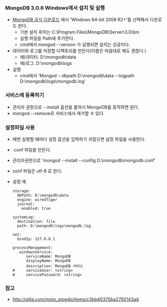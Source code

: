 ### MongoDB 3.0.6 Windows에서 설치 및 실행
- [MongoDB 공식 다운로드](https://www.mongodb.org/downloads#production) 에서 'Windows 64-bit 2008 R2+'를 선택해서 다운로드 한다.
    - 기본 설치 위치는 C:\Program Files\MongoDB\Server\3.0\bin
    - 실행 파일을 Path에 추가한다.
    - cmd에서 mongod --version 가 실행되면 설치는 성공이다.
- 데이터와 로그를 저장할 디렉토리를 만든다(이름은 마음대로 해도 괜찮다.)
    - 예)데이터. D:\mongodb\data
    - 예)로그.  D:\mongodb\logs
- 실행
    - cmd에서 'Mongod --dbpath D:\mongodb\data --logpath D:\mongodb\logs\mongodb.log'


### 서비스에 등록하기
- 관리자 권한으로 --install 옵션을 붙여서 MongoDB를 동작하면 된다.
- mongod --remove로 서비스에서 제거할 수 있다.


### 설정파일 사용
- 매번 실행할 때마다 설정 옵션을 입력하기 귀찮으면 설정 파일을 사용한다.
- .conf 파일을 만든다.
- 관리자권한으로 'mongod --install --config D:\mongodb\mongodb.conf'
- conf 파일은 utf-8 로 한다.
- 설정 예

  ```
  storage:
    dbPath: D:\mongodb\data
    engine: wiredTiger
    journal:
      enabled: true

  systemLog:
    destination: file
    path: D:\mongodb\logs\mongodb.log

  net:
    bindIp: 127.0.0.1

  processManagement:
     windowsService:
        serviceName: MongoDB
        displayName: MongoDB
        description: MongoDB 서비스
  #     serviceUser: <string>
  #     servicePassword: <string>
  ```


### 참고
- http://qiita.com/moto_pipedo/items/c3bb40370ba2792143ad.
